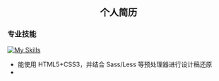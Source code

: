 <h2 align="center">个人简历</h2>

### 专业技能

[![My Skills](https://skillicons.dev/icons?i=html,css,js,ts,vue,react,electron,rust&theme=light)](https://skillicons.dev)

- 能使用 HTML5+CSS3，并结合 Sass/Less 等预处理器进行设计稿还原
- 


